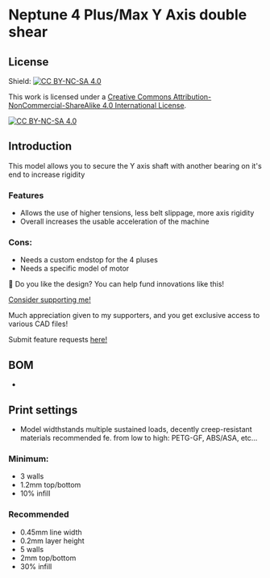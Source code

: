 # Neptune 4 Plus/Max Y Axis double shear

## License

Shield: [![CC BY-NC-SA 4.0][cc-by-nc-sa-shield]][cc-by-nc-sa]

This work is licensed under a
[Creative Commons Attribution-NonCommercial-ShareAlike 4.0 International License][cc-by-nc-sa].

[![CC BY-NC-SA 4.0][cc-by-nc-sa-image]][cc-by-nc-sa]

[cc-by-nc-sa]: http://creativecommons.org/licenses/by-nc-sa/4.0/
[cc-by-nc-sa-image]: https://licensebuttons.net/l/by-nc-sa/4.0/88x31.png
[cc-by-nc-sa-shield]: https://img.shields.io/badge/License-CC%20BY--NC--SA%204.0-lightgrey.svg

## Introduction

This model allows you to secure the Y axis shaft with another bearing on it's end to increase rigidity

### Features
- Allows the use of higher tensions, less belt slippage, more axis rigidity
- Overall increases the usable acceleration of the machine
### Cons:
- Needs a custom endstop for the 4 pluses
- Needs a specific model of motor


🤩 Do you like the design? You can help fund innovations like this!

[Consider supporting me!](https://buymeacoffee.com/silencedfrost)

Much appreciation given to my supporters, and you get exclusive access to various CAD files!

Submit feature requests [here!](https://trello.com/b/vacGVoLQ/cad-modelling-requests)

## BOM

- 

## Print settings

- Model widthstands multiple sustained loads, decently creep-resistant materials recommended fe. from low to high: PETG-GF, ABS/ASA, etc...

### Minimum:
- 3 walls
- 1.2mm top/bottom
- 10% infill
### Recommended
- 0.45mm line width
- 0.2mm layer height
- 5 walls
- 2mm top/bottom
- 30% infill

